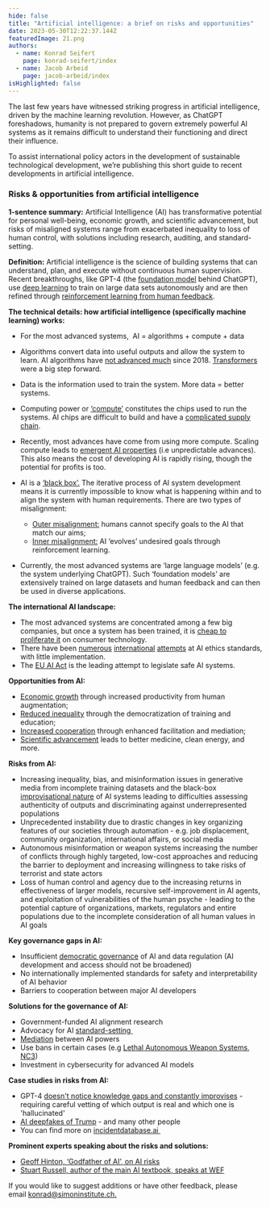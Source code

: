 ```yaml
---
hide: false
title: "Artificial intelligence: a brief on risks and opportunities"
date: 2023-05-30T12:22:37.144Z
featuredImage: 21.png
authors:
  - name: Konrad Seifert
    page: konrad-seifert/index
  - name: Jacob Arbeid
    page: jacob-arbeid/index
isHighlighted: false
---
```

The last few years have witnessed striking progress in artificial intelligence, driven by the machine learning revolution. However, as ChatGPT foreshadows, humanity is not prepared to govern extremely powerful AI systems as it remains difficult to understand their functioning and direct their influence.

To assist international policy actors in the development of sustainable technological development, we’re publishing this short guide to recent developments in artificial intelligence.

### Risks & opportunities from artificial intelligence

**1-sentence summary:** Artificial Intelligence (AI) has transformative potential for personal well-being, economic growth, and scientific advancement, but risks of misaligned systems range from exacerbated inequality to loss of human control, with solutions including research, auditing, and standard-setting.

**Definition:** Artificial intelligence is the science of building systems that can understand, plan, and execute without continuous human supervision. Recent breakthroughs, like GPT-4 (the [foundation model](https://en.wikipedia.org/wiki/Foundation_models) behind ChatGPT), use [deep learning](https://en.wikipedia.org/wiki/Deep_learning) to train on large data sets autonomously and are then refined through [reinforcement learning from human feedback](https://en.wikipedia.org/wiki/Reinforcement_learning_from_human_feedback). 

**The technical details: how artificial intelligence (specifically machine learning) works:**

* For the most advanced systems,  AI = algorithms + compute + data
* Algorithms convert data into useful outputs and allow the system to learn. AI algorithms have [not advanced much](http://www.incompleteideas.net/IncIdeas/BitterLesson.html) since 2018. [Transformers](https://blogs.nvidia.com/blog/2022/03/25/what-is-a-transformer-model/) were a big step forward.
* Data is the information used to train the system. More data = better systems. 
* Computing power or [‘compute’](https://openai.com/research/ai-and-compute) constitutes the chips used to run the systems. AI chips are difficult to build and have a [complicated supply chain](https://www.tsmc.com/english/aboutTSMC/dc_infographics_supplychain).
* Recently, most advances have come from using more compute. Scaling compute leads to [emergent AI properties](https://cims.nyu.edu/~sbowman/eightthings.pdf) (i.e unpredictable advances). This also means the cost of developing AI is rapidly rising, though the potential for profits is too. 
* AI is a [‘black box’.](https://www.nature.com/articles/d41586-022-00858-1) The iterative process of AI system development means it is currently impossible to know what is happening within and to align the system with human requirements. There are two types of misalignment:

  * [Outer misalignment:](https://en.wikipedia.org/wiki/AI_alignment#Learning_human_values_and_preferences) humans cannot specify goals to the AI that match our aims;
  * [Inner misalignment:](https://en.wikipedia.org/wiki/AI_alignment#Inner_alignment_and_emergent_goals) AI ‘evolves’ undesired goals through reinforcement learning.
* Currently, the most advanced systems are ‘large language models’ (e.g. the system underlying ChatGPT). Such ‘foundation models’ are extensively trained on large datasets and human feedback and can then be used in diverse applications. 

**The international AI landscape:**

* The most advanced systems are concentrated among a few big companies, but once a system has been trained, it is [cheap to proliferate it](https://rethinkpriorities.org/publications/background-for-understanding-the-diffusion-of-large-language-models) on consumer technology. 
* There have been [numerous](https://oecd.ai/en/wonk/documents/g20-ai-principles) [international](https://oecd.ai/en/ai-principles) [attempts](https://www.iso.org/committee/6794475.html) at AI ethics standards, with little implementation.
* The [EU AI Act](https://artificialintelligenceact.eu) is the leading attempt to legislate safe AI systems.

**Opportunities from AI:**

* [Economic growth](https://globalprioritiesinstitute.org/philip-trammell-and-anton-korinek-economic-growth-under-transformative-ai/) through increased productivity from human augmentation;
* [Reduced inequality](https://dan.bjorkegren.com/blog/2023/03/ai-development/) through the democratization of training and education;
* [Increased cooperation](https://www.nature.com/articles/s41562-022-01383-x) through enhanced facilitation and mediation;
* [Scientific advancement](https://www.cold-takes.com/transformative-ai-timelines-part-1-of-4-what-kind-of-ai/) leads to better medicine, clean energy, and more.

**Risks from AI:**

* Increasing inequality, bias, and misinformation issues in generative media from incomplete training datasets and the black-box [improvisational nature](https://time.com/6280533/ai-chatbots-improv-machines/) of AI systems leading to difficulties assessing authenticity of outputs and discriminating against underrepresented populations
* Unprecedented instability due to drastic changes in key organizing features of our societies through automation - e.g. job displacement, community organization, international affairs, or social media
* Autonomous misinformation or weapon systems increasing the number of conflicts through highly targeted, low-cost approaches and reducing the barrier to deployment and increasing willingness to take risks of terrorist and state actors
* Loss of human control and agency due to the increasing returns in effectiveness of larger models, recursive self-improvement in AI agents, and exploitation of vulnerabilities of the human psyche - leading to the potential capture of organizations, markets, regulators and entire populations due to the incomplete consideration of all human values in AI goals

**Key governance gaps in AI:**

* Insufficient [democratic governance](https://www.governance.ai/post/what-do-we-mean-when-we-talk-about-ai-democratisation) of AI and data regulation (AI development and access should not be broadened)
* No internationally implemented standards for safety and interpretability of AI behavior
* Barriers to cooperation between major AI developers

**Solutions for the governance of AI:**

* Government-funded AI alignment research
* Advocacy for AI [standard-setting ](https://www.fhi.ox.ac.uk/wp-content/uploads/Standards_-FHI-Technical-Report.pdf)
* [Mediation](https://hdcentre.org/news/release-of-draft-code-of-conduct-on-ai-enabled-military-systems/) between AI powers
* Use bans in certain cases (e.g [Lethal Autonomous Weapon Systems](https://breakingdefense.com/2023/03/not-the-right-time-us-to-push-guidelines-not-bans-at-un-meeting-on-autonomous-weapons/), [NC3](https://futureoflife.org/project/mitigating-the-risks-of-ai-integration-in-nuclear-launch/))
* Investment in cybersecurity for advanced AI models 

**Case studies in risks from AI:**

* GPT-4 [doesn't notice knowledge gaps and constantly improvises](https://time.com/6280533/ai-chatbots-improv-machines/) - requiring careful vetting of which output is real and which one is 'hallucinated'
* [AI deepfakes of Trump](https://incidentdatabase.ai/cite/499/#r2858) - and many other people
* You can find more on [incidentdatabase.ai ](https://incidentdatabase.ai)

**Prominent experts speaking about the risks and solutions:**

* [Geoff Hinton, ‘Godfather of AI’, on AI risks](https://www.bbc.co.uk/news/world-us-canada-65452940)
* [](https://www.bbc.co.uk/news/world-us-canada-65452940)[Stuart Russell, author of the main AI textbook, speaks at WEF](https://www.weforum.org/agenda/2022/01/artificial-intelligence-stuart-russell-radio-davos/)

If you would like to suggest additions or have other feedback, please email [konrad@simoninstitute.ch.](mailto:konrad@simoninstitute.ch)